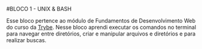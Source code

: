 #BLOCO 1 - UNIX & BASH

Esse bloco pertence ao módulo de Fundamentos de Desenvolvimento Web do curso da [Trybe](https://www.betrybe.com/). Nesse bloco aprendi executar os comandos no terminal para navegar entre diretórios, criar e manipular arquivos e diretórios e para realizar buscas.
